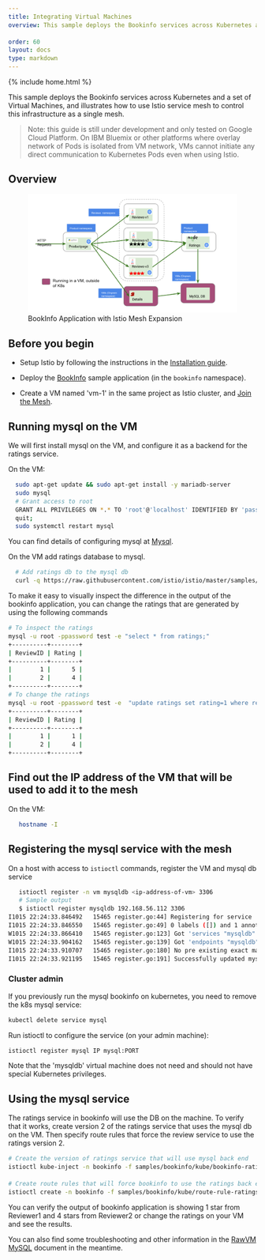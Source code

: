 ```yaml
---
title: Integrating Virtual Machines
overview: This sample deploys the Bookinfo services across Kubernetes and a set of virtual machines, and illustrates how to use the Istio service mesh to control this infrastructure as a single mesh.

order: 60
layout: docs
type: markdown
---
```

{% include home.html %}

This sample deploys the Bookinfo services across Kubernetes and a set of
Virtual Machines, and illustrates how to use Istio service mesh to control
this infrastructure as a single mesh.

> Note: this guide is still under development and only tested on Google Cloud Platform.
  On IBM Bluemix or other platforms where overlay network of Pods is isolated from VM network,
  VMs cannot initiate any direct communication to Kubernetes Pods even when using Istio.

## Overview


<figure><img src="./img/mesh-expansion.svg" alt="BookInfo Application with Istio Mesh Expansion" title="BookInfo Application with Istio Mesh Expansion" />
<figcaption>BookInfo Application with Istio Mesh Expansion</figcaption></figure>

<!-- source of the drawing https://docs.google.com/drawings/d/1gQp1OTusiccd-JUOHktQ9RFZaqREoQbwl2Vb-P3XlRQ/edit -->


## Before you begin

* Setup Istio by following the instructions in the
  [Installation guide]({{home}}/docs/setup/kubernetes/quick-start.html).

* Deploy the [BookInfo]({{home}}/docs/guides/bookinfo.html) sample application (in the `bookinfo` namespace).
* Create a VM named 'vm-1' in the same project as Istio cluster, and [Join the Mesh]({{home}}/docs/setup/kubernetes/mesh-expansion.html).

## Running mysql on the VM

We will first install mysql on the VM, and configure it as a backend for the ratings service.

On the VM:
```bash
  sudo apt-get update && sudo apt-get install -y mariadb-server
  sudo mysql
  # Grant access to root
  GRANT ALL PRIVILEGES ON *.* TO 'root'@'localhost' IDENTIFIED BY 'password' WITH GRANT OPTION;
  quit;
  sudo systemctl restart mysql

```
You can find details of configuring mysql at [Mysql](https://mariadb.com/kb/en/library/download/).

On the VM add ratings database to mysql.
```bash
  # Add ratings db to the mysql db
  curl -q https://raw.githubusercontent.com/istio/istio/master/samples/bookinfo/src/mysql/mysqldb-init.sql | mysql -u root -ppassword
```
 To make it easy to visually inspect the difference in the output of the bookinfo application, you can change the ratings that are generated by using the following commands
 ```bash
 # To inspect the ratings
 mysql -u root -ppassword test -e "select * from ratings;"
 +----------+--------+
 | ReviewID | Rating |
 +----------+--------+
 |        1 |      5 |
 |        2 |      4 |
 +----------+--------+
 # To change the ratings
 mysql -u root -ppassword test -e  "update ratings set rating=1 where reviewid=1;select * from ratings;"
+----------+--------+
| ReviewID | Rating |
+----------+--------+
|        1 |      1 |
|        2 |      4 |
+----------+--------+
 ```

## Find out the IP address of the VM that will be used to add it to the mesh

On the VM:
```bash
   hostname -I
```

## Registering the mysql service with the mesh
On a host with access to `istioctl` commands, register the VM and mysql db service
```bash
   istioctl register -n vm mysqldb <ip-address-of-vm> 3306
   # Sample output
   $ istioctl register mysqldb 192.168.56.112 3306
I1015 22:24:33.846492   15465 register.go:44] Registering for service 'mysqldb' ip '192.168.56.112', ports list [{3306 mysql}]
I1015 22:24:33.846550   15465 register.go:49] 0 labels ([]) and 1 annotations ([alpha.istio.io/kubernetes-serviceaccounts=default])
W1015 22:24:33.866410   15465 register.go:123] Got 'services "mysqldb" not found' looking up svc 'mysqldb' in namespace 'default', attempting to create it
W1015 22:24:33.904162   15465 register.go:139] Got 'endpoints "mysqldb" not found' looking up endpoints for 'mysqldb' in namespace 'default', attempting to create them
I1015 22:24:33.910707   15465 register.go:180] No pre existing exact matching ports list found, created new subset {[{192.168.56.112  <nil> nil}] [] [{mysql 3306 }]}
I1015 22:24:33.921195   15465 register.go:191] Successfully updated mysqldb, now with 1 endpoints
```

###  Cluster admin

  If you previously run the mysql bookinfo on kubernetes, you need to remove the k8s mysql service:

  ```bash
  kubectl delete service mysql
  ```


  Run istioctl to configure the service (on your admin machine):

  ```bash
  istioctl register mysql IP mysql:PORT
  ```

  Note that the 'mysqldb' virtual machine does not need and should not have special Kubernetes privileges.

## Using the mysql service

The ratings service in bookinfo will use the DB on the machine. To verify that it works, create version 2 of the ratings service that uses the mysql db on the VM. Then specify route rules that force the review service to use the ratings version 2.
```bash
# Create the version of ratings service that will use mysql back end
istioctl kube-inject -n bookinfo -f samples/bookinfo/kube/bookinfo-ratings-v2-mysql-vm.yaml | kubectl apply -n bookinfo -f -

# Create route rules that will force bookinfo to use the ratings back end
istioctl create -n bookinfo -f samples/bookinfo/kube/route-rule-ratings-mysql-vm.yaml
```

You can verify the output of bookinfo application is showing 1 star from Reviewer1 and 4 stars from Reviewer2 or change the ratings on your VM and see the results.

You can also find some troubleshooting and other information in the [RawVM MySQL](https://github.com/istio/istio/blob/master/samples/rawvm/README.md) document in the meantime.
